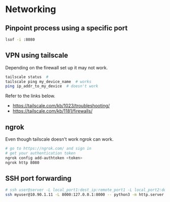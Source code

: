 # Networking

## Pinpoint process using a specific port

```bash
lsof -i :8080
```

## VPN using tailscale

Depending on the firewall set up it may not work.

```bash
tailscale status  #
tailscale ping my_device_name  # works
ping ip_addr_to_my_device  # doesn't work
```

Refer to the links below.

- https://tailscale.com/kb/1023/troubleshooting/
- https://tailscale.com/kb/1181/firewalls/

## ngrok

Even though tailscale doesn't work ngrok can work.


```bash
# go to https://ngrok.com/ and sign in
# get your authentication token
ngrok config add-authtoken <token>
ngrok http 8080
```

## SSH port forwarding

```bash
# ssh user@server -L local_port1:dest_ip:remote_port1 -L local_port2:dest_ip:remote_port2 -- command_to_run
ssh myuser@10.90.1.11 -L 8000:127.0.0.1:8000 -- python3 -m http.server
```
